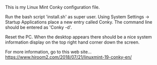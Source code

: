 This is my Linux Mint Conky configuration file.

Run the bash script 'install.sh' as super user.
Using System Settings -> Startup Applications
place a new entry called Conky.
The command line should be entered as 'Conky -d'.

Reset the PC. When the desktop appears there should
be a nice system information display on the top right
hand corner down the screen.

For more information, go to this web site...
https://www.hiroom2.com/2018/07/21/linuxmint-19-conky-en/